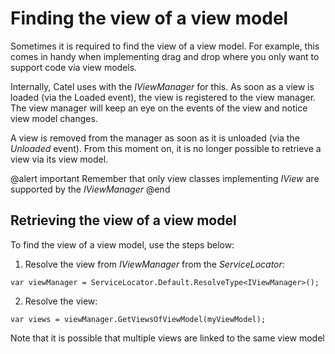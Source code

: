 # Finding the view of a view model

Sometimes it is required to find the view of a view model. For example, this comes in handy when implementing drag and drop where you only want to support code via view models.

Internally, Catel uses with the *IViewManager* for this. As soon as a view is loaded (via the Loaded event), the view is registered to the view manager. The view manager will keep an eye on the events of the view and notice view model changes.

A view is removed from the manager as soon as it is unloaded (via the *Unloaded* event). From this moment on, it is no longer possible to retrieve a view via its view model.

@alert important
Remember that only view classes implementing *IView* are supported by the *IViewManager*
@end

## Retrieving the view of a view model

To find the view of a view model, use the steps below:

1) Resolve the view from *IViewManager* from the *ServiceLocator*:

```
var viewManager = ServiceLocator.Default.ResolveType<IViewManager>();
```

2) Resolve the view:

```
var views = viewManager.GetViewsOfViewModel(myViewModel);
```

Note that it is possible that multiple views are linked to the same view model

